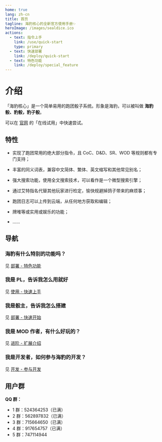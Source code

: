```yaml
---
home: true
lang: zh-cn
title: 首页
tagline: 海豹核心的全新官方使用手册✨
heroImage: /images/sealdice.ico
actions:
  - text: 指令上手
    link: /use/quick-start
    type: primary
  - text: 快速部署
    link: /deploy/quick-start
  - text: 特色功能
    link: /deploy/special_feature
---
```


# 介绍

「海豹核心」是一个简单易用的跑团骰子系统。形象是海豹，可以被叫做 **海豹骰、豹骰，豹子骰**。

可以在 [官网](https://sealdice.com/) 的「在线试用」中快速尝试。

## 特性

- 实现了跑团常用的绝大部分指令，且 CoC、D&D、SR、WOD 等规则都有专门支持；

- 丰富的同义词表，兼容中文简体、繁体、英文缩写和其他常见别名；

- 强大搜索功能，使用全文搜索技术，可以看作是一个微型搜索引擎；

- 通过艾特指名代替其他玩家进行检定，愉快规避掉鸽子带来的麻烦事；

- 跑团日志可以上传到云端，从任何地方获取和编辑；

- 牌堆等或实用或娱乐的功能；

- ……

## 导航

### 海豹有什么特别的功能吗？

见 [部署 - 特色功能](./deploy/special_feature.md)

### 我是 PL，告诉我怎么用就好

见 [使用 - 快速上手](./use/quick-start.md)

### 我是骰主，告诉我怎么搭建

见 [部署 - 快速开始](./deploy/quick-start.md)

### 我是 MOD 作者，有什么好玩的？

见 [进阶 - 扩展介绍](./advanced/introduce.md)

### 我是开发者，如何参与海豹的开发？

见 [开发 - 参与开发](./about/develop.md)


## 用户群

**QQ 群：**

* 1 群：524364253（已满）
* 2 群：562897832（已满）
* 3 群：715664650（已满）
* 4 群：917654757（已满）
* 5 群：747114944